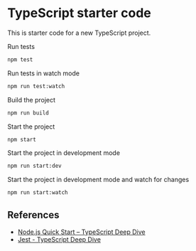 # TypeScript starter code

This is starter code for a new TypeScript project.

Run tests

```bash
npm test
```

Run tests in watch mode

```bash
npm run test:watch
```

Build the project

```bash
npm run build
```

Start the project

```bash
npm start
```

Start the project in development mode

```bash
npm run start:dev
```

Start the project in development mode and watch for changes

```bash
npm run start:watch
```

## References

- [Node.js Quick Start – TypeScript Deep Dive](https://basarat.gitbook.io/typescript/nodejs)
- [Jest - TypeScript Deep Dive](https://basarat.gitbook.io/typescript/intro-1/jest)
